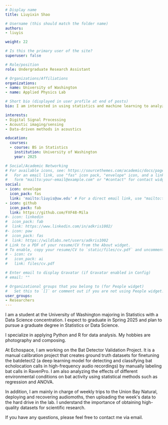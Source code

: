 ```yaml
---
# Display name
title: Liuyixin Shao

# Username (this should match the folder name)
authors:
- liuyis

weight: 22

# Is this the primary user of the site?
superuser: false

# Role/position
role: Undergraduate Research Assistant

# Organizations/Affiliations
organizations:
- name: University of Washington
- name: Applied Physics Lab

# Short bio (displayed in user profile at end of posts)
bio: I am interested in using statistics and machine learning to analyze acoustic data from UBNA.

interests:
- Digital Signal Processing
- Acoustic imaging/sensing
- Data-driven methods in acoustics

education:
  courses:
  - course: BS in Statistics
    institution: University of Washington
    year: 2025

# Social/Academic Networking
# For available icons, see: https://sourcethemes.com/academic/docs/page-builder/#icons
#   For an email link, use "fas" icon pack, "envelope" icon, and a link in the
#   form "mailto:your-email@example.com" or "#contact" for contact widget.
social:
- icon: envelope
  icon_pack: fas
  link: 'mailto:liuyis@uw.edu' # For a direct email link, use "mailto:test@example.org".
- icon: github
  icon_pack: fab
  link: https://github.com/FXF48-Mila
#- icon: linkedin
#  icon_pack: fab
#  link: https://www.linkedin.com/in/adkris1002/
#- icon: paw
#  icon_pack: fas
#  link: https://wildlabs.net/users/adkris1002
# Link to a PDF of your resume/CV from the About widget.
# To enable, copy your resume/CV to `static/files/cv.pdf` and uncomment the lines below.
# - icon: cv
#   icon_pack: ai
#   link: files/cv.pdf

# Enter email to display Gravatar (if Gravatar enabled in Config)
# email: ""

# Organizational groups that you belong to (for People widget)
#   Set this to `[]` or comment out if you are not using People widget.
user_groups:
- Researchers
---
```


I am a student at the University of Washington majoring in Statistics with a Data Science concentration. I expect to graduate in Spring 2025 and plan to pursue a graduate degree in Statistics or Data Science. 

I specialize in applying Python and R for data analysis. My hobbies are photography and composing. 

At Echospace, I am working on the Bat Detector Validation Project. It is a manual calibration project that creates ground truth datasets for finetuning the batdetect2 (a deep learning model for detecting and classifying bat echolocation calls in high-frequency audio recordings) by manually labeling bat calls in RavenPro. I am also analyzing the effects of different environmental conditions on bat activity using statistical methods such as regression and ANOVA. 

In addition, I am mainly in charge of weekly trips to the Union Bay Natural, deploying and recovering audiomoths, then uploading the week's data to the hard drive in the lab. I understand the importance of obtaining high-quality datasets for scientific research. 

If you have any questions, please feel free to contact me via email.



